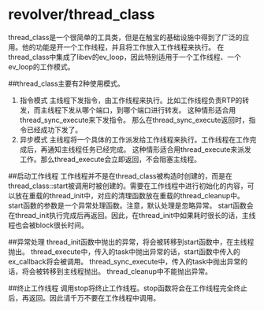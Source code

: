 # revolver/thread_class
thread_class是一个很简单的工具类，但是在触宝的基础设施中得到了广泛的应用。他的功能是开一个工作线程，并且将工作放入工作线程来执行。
在thread_class中集成了libev的ev_loop，因此特别适用于一个工作线程、一个ev_loop的工作模式。

##thread_class主要有2种使用模式。
1. 指令模式
    主线程下发指令，由工作线程来执行。比如工作线程负责RTP的转发，而主线程下发从哪个端口，到哪个端口进行转发。
    这种情形适合用thread_sync_execute来下发指令。 那么在thread_sync_execute返回时，指令已经成功下发了。
2. 异步模式
    主线程将一个具体的工作派发给工作线程来执行。工作线程在工作完成后，再通知主线程任务已经完成。
     这种情形适合用thread_execute来派发工作。那么thread_execute会立即返回，不会阻塞主线程。

##启动工作线程
     工作线程并不是在thread_class被构造时创建的，而是在thread_class::start被调用时被创建的。需要在工作线程中进行初始化的内容，可以放在重载的thread_init中，对应的清理函数放在重载的thread_cleanup中。
     start函数的参数是一个异常处理函数。注意，默认处理是忽略异常。
     start函数会在thread_init执行完成后再返回。因此，在thread_init中如果耗时很长的话，主线程也会被block很长时间。

##异常处理
     thread_init函数中抛出的异常，将会被转移到start函数中，在主线程抛出。
     thread_execute中，传入的task中抛出异常的话，start函数中传入的ex_callback将会被调用。
     thread_sync_execute中，传入的task中抛出异常的话，将会被转移到主线程抛出。
     thread_cleanup中不能抛出异常。

##终止工作线程
     调用stop将终止工作线程。stop函数将会在工作线程完全终止后，再返回。因此请千万不要在工作线程中调用。


